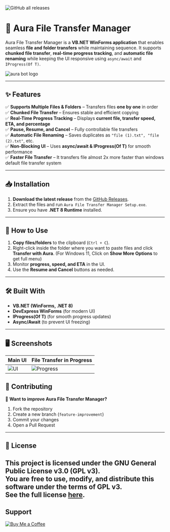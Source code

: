 ![GitHub all releases](https://img.shields.io/github/downloads/Nothing-Just-a-Code/Aura-File-Transfer-Manager/total?style=for-the-badge)


# 🚀 Aura File Transfer Manager

Aura File Transfer Manager is a **VB.NET WinForms application** that enables seamless **file and folder transfers** while maintaining sequence. It supports **chunked file transfer**, **real-time progress tracking**, and **automatic file renaming** while keeping the UI responsive using `async/await` and `IProgress(Of T)`.

![aura bot logo](https://github.com/user-attachments/assets/6f4e780a-2c5f-4bc4-8030-3c75555eb7ee)

---

## ✨ Features

✅ **Supports Multiple Files & Folders** – Transfers files **one by one** in order  
✅ **Chunked File Transfer** – Ensures stable and efficient copying  
✅ **Real-Time Progress Tracking** – Displays **current file, transfer speed, ETA, and percentage**  
✅ **Pause, Resume, and Cancel** – Fully controllable file transfers  
✅ **Automatic File Renaming** – Saves duplicates as `"file (1).txt", "file (2).txt"`, etc.  
✅ **Non-Blocking UI** – Uses **async/await & IProgress(Of T)** for smooth performance  
✅ **Faster File Transfer** – It transfers file almost 2x more faster than windows default file transfer system  

---

## 📥 Installation

1. **Download the latest release** from the [GitHub Releases](https://github.com/Nothing-Just-a-Code/Aura-File-Transfer-Manager/releases).  
2. Extract the files and run `Aura File Transfer Manager Setup.exe`.  
3. Ensure you have **.NET 8 Runtime** installed.  

---

## 📌 How to Use

1. **Copy files/folders** to the clipboard (`Ctrl + C`).  
2. Right-click inside the folder where you want to paste files and click **Transfer with Aura**. (For Windows 11, Click on **Show More Options** to get full menu)  
3. Monitor **progress, speed, and ETA** in the UI.  
4. Use the **Resume and Cancel** buttons as needed.  

---

## 🛠️ Built With

- **VB.NET (WinForms, .NET 8)**
- **DevExpress WinForms** (for modern UI)
- **IProgress(Of T)** (for smooth progress updates)
- **Async/Await** (to prevent UI freezing)

---

## 🖥️ Screenshots
| Main UI | File Transfer in Progress |
|---------|--------------------------|
| ![UI](https://github.com/user-attachments/assets/0a5b5210-5704-427c-b2bf-81c68a06b6bf) | ![Progress](https://github.com/user-attachments/assets/476a9c17-30d7-4f3a-b10f-125e2a4e81e3) |



## 🤝 Contributing

🚀 **Want to improve Aura File Transfer Manager?**  
1. Fork the repository  
2. Create a new branch (`feature-improvement`)  
3. Commit your changes  
4. Open a Pull Request  

---

## 📜 License

This project is licensed under the **GNU General Public License v3.0 (GPL v3)**.  
You are free to **use, modify, and distribute** this software under the terms of **GPL v3**.  
See the full license [here](https://www.gnu.org/licenses/gpl-3.0.html).
---

## Support

[![Buy Me a Coffee](https://img.buymeacoffee.com/button-api/?text=Buy%20me%20a%20coffee&emoji=☕&slug=njac&button_colour=FFDD00&font_colour=000000&font_family=Cookie&outline_colour=000000&coffee_colour=ffffff)](https://www.buymeacoffee.com/njac)
